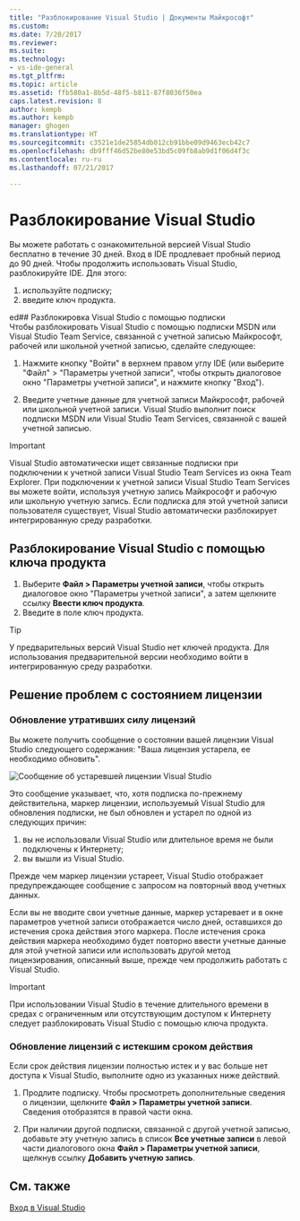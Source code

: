 ```yaml
---
title: "Разблокирование Visual Studio | Документы Майкрософт"
ms.custom: 
ms.date: 7/20/2017
ms.reviewer: 
ms.suite: 
ms.technology:
- vs-ide-general
ms.tgt_pltfrm: 
ms.topic: article
ms.assetid: ffb580a1-8b5d-48f5-b811-87f8036f50ea
caps.latest.revision: 8
author: kempb
ms.author: kempb
manager: ghogen
ms.translationtype: HT
ms.sourcegitcommit: c3521e1de25854db012cb91bbe09d9463ecb42c7
ms.openlocfilehash: db9fff46d52be80e53bd5c09fb8ab9d1f06d4f3c
ms.contentlocale: ru-ru
ms.lasthandoff: 07/21/2017

---
```


# <a name="how-to-unlock-visual-studio"></a>Разблокирование Visual Studio
Вы можете работать с ознакомительной версией Visual Studio бесплатно в течение 30 дней. Вход в IDE продлевает пробный период до 90 дней. Чтобы продолжить использовать Visual Studio, разблокируйте IDE. Для этого:  
  
1.  используйте подписку;  
1.  введите ключ продукта.  
  
ed## Разблокировка Visual Studio с помощью подписки  
 Чтобы разблокировать Visual Studio с помощью подписки MSDN или Visual Studio Team Service, связанной с учетной записью Майкрософт, рабочей или школьной учетной записью, сделайте следующее:  
  
1.  Нажмите кнопку "Войти" в верхнем правом углу IDE (или выберите "Файл" > "Параметры учетной записи", чтобы открыть диалоговое окно "Параметры учетной записи", и нажмите кнопку "Вход").  
  
1.  Введите учетные данные для учетной записи Майкрософт, рабочей или школьной учетной записи. Visual Studio выполнит поиск подписки MSDN или Visual Studio Team Services, связанной с вашей учетной записью.  
  
> [!IMPORTANT]
>  Visual Studio автоматически ищет связанные подписки при подключении к учетной записи Visual Studio Team Services из окна Team Explorer. При подключении к учетной записи Visual Studio Team Services вы можете войти, используя учетную запись Майкрософт и рабочую или школьную учетную запись. Если подписка для этой учетной записи пользователя существует, Visual Studio автоматически разблокирует интегрированную среду разработки.  
  
## <a name="to-unlock-visual-studio-with-a-product-key"></a>Разблокирование Visual Studio с помощью ключа продукта  
  
1.  Выберите **Файл > Параметры учетной записи**, чтобы открыть диалоговое окно "Параметры учетной записи", а затем щелкните ссылку **Ввести ключ продукта**.  
1.  Введите в поле ключ продукта.  
  
> [!TIP]
>  У предварительных версий Visual Studio нет ключей продукта. Для использования предварительной версии необходимо войти в интегрированную среду разработки.  
  
## <a name="address-license-problem-states"></a>Решение проблем с состоянием лицензии  
  
### <a name="update-stale-licenses"></a>Обновление утративших силу лицензий  
 Вы можете получить сообщение о состоянии вашей лицензии Visual Studio следующего содержания: "Ваша лицензия устарела, ее необходимо обновить".
  
 ![Сообщение об устаревшей лицензии Visual Studio](~/docs/ide/media/vs2017_stale-license.png)  
  
 Это сообщение указывает, что, хотя подписка по-прежнему действительна, маркер лицензии, используемый Visual Studio для обновления подписки, не был обновлен и устарел по одной из следующих причин:  
  
1.  вы не использовали Visual Studio или длительное время не были подключены к Интернету;   
1.  вы вышли из Visual Studio.  
  
 Прежде чем маркер лицензии устареет, Visual Studio отображает предупреждающее сообщение с запросом на повторный ввод учетных данных.  
  
 Если вы не вводите свои учетные данные, маркер устаревает и в окне параметров учетной записи отображается число дней, оставшихся до истечения срока действия этого маркера. После истечения срока действия маркера необходимо будет повторно ввести учетные данные для этой учетной записи или использовать другой метод лицензирования, описанный выше, прежде чем продолжить работать с Visual Studio.  
  
> [!Important]
>  При использовании Visual Studio в течение длительного времени в средах с ограниченным или отсутствующим доступом к Интернету следует разблокировать Visual Studio с помощью ключа продукта.  
  
### <a name="update-expired-licenses"></a>Обновление лицензий с истекшим сроком действия  
 Если срок действия лицензии полностью истек и у вас больше нет доступа к Visual Studio, выполните одно из указанных ниже действий.  
  
1.  Продлите подписку. Чтобы просмотреть дополнительные сведения о лицензии, щелкните **Файл > Параметры учетной записи**. Сведения отобразятся в правой части окна.  
  
1.  При наличии другой подписки, связанной с другой учетной записью, добавьте эту учетную запись в список **Все учетные записи** в левой части диалогового окна **Файл > Параметры учетной записи**, щелкнув ссылку **Добавить учетную запись**.  
  
## <a name="see-also"></a>См. также  
 [Вход в Visual Studio](../ide/signing-in-to-visual-studio.md)

